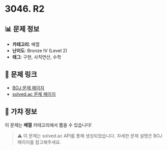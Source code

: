 # 3046. R2

## 📊 문제 정보
- **카테고리**: 배열
- **난이도**: Bronze IV (Level 2)
- **태그**: 구현, 사칙연산, 수학

## 🔗 문제 링크
- [BOJ 문제 페이지](https://www.acmicpc.net/problem/3046)
- [solved.ac 문제 페이지](https://solved.ac/problems/3046)

## 🎯 가챠 정보
이 문제는 **배열** 카테고리에서 뽑을 수 있습니다!

> ⚠️ 이 문제는 solved.ac API를 통해 생성되었습니다. 
> 자세한 문제 설명은 BOJ 페이지를 참고해주세요.
